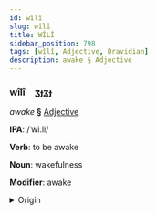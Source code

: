 ```yaml
---
id: wîlî
slug: wîlî
title: WÎLÎ
sidebar_position: 798
tags: [wîlî, Adjective, Dravidian]
description: awake § Adjective
---
```


### wîlî&emsp;<span kind="abugida">ʒɟʓɟ</span>

*awake* **§** [Adjective](../../tags/Adjective)

**IPA**: /ˈwi.li/

**Verb**: to be awake

**Noun**: wakefulness

**Modifier**: awake

<details>
    <summary>Origin</summary>
    Tamil விழி viḻi /ʋiɻi/<br/>
    <em>Dravidian Language Family</em>
</details>